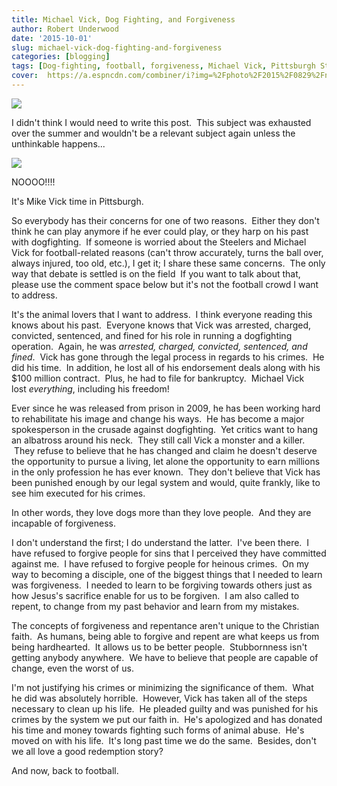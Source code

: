 ```yaml
---
title: Michael Vick, Dog Fighting, and Forgiveness
author: Robert Underwood
date: '2015-10-01'
slug: michael-vick-dog-fighting-and-forgiveness
categories: [blogging]
tags: [Dog-fighting, football, forgiveness, Michael Vick, Pittsburgh Steelers]
cover:  https://a.espncdn.com/combiner/i?img=%2Fphoto%2F2015%2F0829%2Fnfl_a_vick2x_1296x729_r4964_1296x1296_1-1.jpg
---
```


![](https://a.espncdn.com/combiner/i?img=%2Fphoto%2F2015%2F0829%2Fnfl_a_vick2x_1296x729_r4964_1296x1296_1-1.jpg)

I didn't think I would need to write this post.  This subject was exhausted over the summer and wouldn't be a relevant subject again unless the unthinkable happens...

![](https://www.dailyherald.com/storyimage/DA/20150927/sports/309279888/AR/0/AR-309279888.jpg)

NOOOO!!!!

It's Mike Vick time in Pittsburgh.

So everybody has their concerns for one of two reasons.  Either they don't think he can play anymore if he ever could play, or they harp on his past with dogfighting.  If someone is worried about the Steelers and Michael Vick for football-related reasons (can't throw accurately, turns the ball over, always injured, too old, etc.), I get it; I share these same concerns.  The only way that debate is settled is on the field  If you want to talk about that, please use the comment space below but it's not the football crowd I want to address.

It's the animal lovers that I want to address.  I think everyone reading this knows about his past.  Everyone knows that Vick was arrested, charged, convicted, sentenced, and fined for his role in running a dogfighting operation.  Again, he was *arrested, charged, convicted, sentenced, and fined*.  Vick has gone through the legal process in regards to his crimes.  He did his time.  In addition, he lost all of his endorsement deals along with his $100 million contract.  Plus, he had to file for bankruptcy.  Michael Vick lost *everything*, including his freedom!

Ever since he was released from prison in 2009, he has been working hard to rehabilitate his image and change his ways.  He has become a major spokesperson in the crusade against dogfighting.  Yet critics want to hang an albatross around his neck.  They still call Vick a monster and a killer.  They refuse to believe that he has changed and claim he doesn't deserve the opportunity to pursue a living, let alone the opportunity to earn millions in the only profession he has ever known.  They don't believe that Vick has been punished enough by our legal system and would, quite frankly, like to see him executed for his crimes.

In other words, they love dogs more than they love people.  And they are incapable of forgiveness.

I don't understand the first; I do understand the latter.  I've been there.  I have refused to forgive people for sins that I perceived they have committed against me.  I have refused to forgive people for heinous crimes.  On my way to becoming a disciple, one of the biggest things that I needed to learn was forgiveness.  I needed to learn to be forgiving towards others just as how Jesus's sacrifice enable for us to be forgiven.  I am also called to repent, to change from my past behavior and learn from my mistakes.

The concepts of forgiveness and repentance aren't unique to the Christian faith.  As humans, being able to forgive and repent are what keeps us from being hardhearted.  It allows us to be better people.  Stubbornness isn't getting anybody anywhere.  We have to believe that people are capable of change, even the worst of us.

I'm not justifying his crimes or minimizing the significance of them.  What he did was absolutely horrible.  However, Vick has taken all of the steps necessary to clean up his life.  He pleaded guilty and was punished for his crimes by the system we put our faith in.  He's apologized and has donated his time and money towards fighting such forms of animal abuse.  He's moved on with his life.  It's long past time we do the same.  Besides, don't we all love a good redemption story?

And now, back to football.
